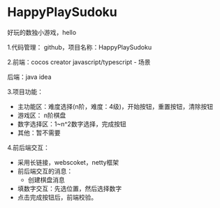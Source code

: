 # HappyPlaySudoku
好玩的数独小游戏，hello

1.代码管理： github，项目名称：HappyPlaySudoku

2.前端：cocos creator javascript/typescript - 场景

   后端：java idea

3.项目功能：

- 主功能区：难度选择(n阶，难度：4级)，开始按钮，重置按钮，清除按钮
- 游戏区： n阶棋盘
- 数字选择区：1~n^2数字选择，完成按钮
- 其他：暂不需要

4.前后端交互：

- 采用长链接，webscoket，netty框架
- 前后端交互的消息：
  - 创建棋盘消息
- 填数字交互：先选位置，然后选择数字
- 点击完成按钮后，前端校验。
